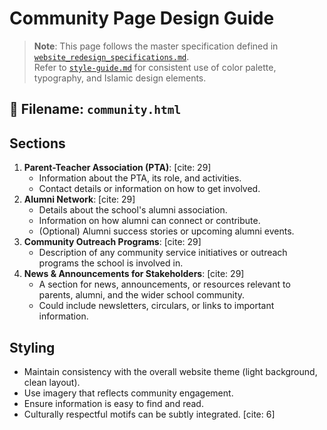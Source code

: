 # Community Page Design Guide

> **Note**: This page follows the master specification defined in [`website_redesign_specifications.md`](website_redesign_specifications.md).  
> Refer to [`style-guide.md`](style-guide.md) for consistent use of color palette, typography, and Islamic design elements.

## 📌 Filename: `community.html`

## Sections
1.  **Parent-Teacher Association (PTA)**: [cite: 29]
    * Information about the PTA, its role, and activities.
    * Contact details or information on how to get involved.
2.  **Alumni Network**: [cite: 29]
    * Details about the school's alumni association.
    * Information on how alumni can connect or contribute.
    * (Optional) Alumni success stories or upcoming alumni events.
3.  **Community Outreach Programs**: [cite: 29]
    * Description of any community service initiatives or outreach programs the school is involved in.
4.  **News & Announcements for Stakeholders**: [cite: 29]
    * A section for news, announcements, or resources relevant to parents, alumni, and the wider school community.
    * Could include newsletters, circulars, or links to important information.

## Styling
- Maintain consistency with the overall website theme (light background, clean layout).
- Use imagery that reflects community engagement.
- Ensure information is easy to find and read.
- Culturally respectful motifs can be subtly integrated. [cite: 6]